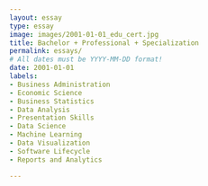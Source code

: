 ```yaml
---
layout: essay
type: essay
image: images/2001-01-01_edu_cert.jpg
title: Bachelor + Professional + Specialization
permalink: essays/
# All dates must be YYYY-MM-DD format!
date: 2001-01-01
labels:
- Business Administration
- Economic Science
- Business Statistics
- Data Analysis
- Presentation Skills
- Data Science
- Machine Learning
- Data Visualization
- Software Lifecycle
- Reports and Analytics

---
```

